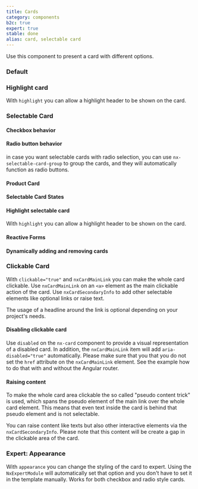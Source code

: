```yaml
---
title: Cards
category: components
b2c: true
expert: true
stable: done
alias: card, selectable card
---
```


Use this component to present a card with different options.

### Default

<!-- example(card) -->

### Highlight card

With `highlight` you can allow a highlight header to be shown on the card.

<!-- example(highlight-card) -->

### Selectable Card

#### Checkbox behavior

<!-- example(selectable-card-basic) -->

#### Radio button behavior

in case you want selectable cards with radio selection,
you can use `nx-selectable-card-group` to group the cards, and they will automatically function as radio buttons.

<!-- example(selectable-card-radio) -->

#### Product Card

<!-- example(selectable-card-product) -->

#### Selectable Card States

<!-- example(selectable-card-states) -->

#### Highlight selectable card

With `highlight` you can allow a highlight header to be shown on the card.

<!-- example(highlight-selectable-card) -->

#### Reactive Forms

<!-- example(selectable-card-reactive) -->

#### Dynamically adding and removing cards

<!-- example(selectable-card-dynamic) -->

### Clickable Card

 With `clickable="true"` and `nxCardMainLink` you can make the whole card clickable.
 Use `nxCardMainLink` on an `<a>` element as the main clickable action of the card.
 Use `nxCardSecondaryInfo` to add other selectable elements like optional links or raise text.

 The usage of a headline around the link is optional depending on your project's needs.

 <!-- example(clickable-card) -->

#### Disabling clickable card

Use `disabled` on the `nx-card` component to provide a visual representation of a disabled card. In addition, the `nxCardMainLink` item will add `aria-disabled="true"` automatically. Please make sure that you that you do not set the `href` attribute on the `nxCardMainLink` element.
See the example how to do that with and without the Angular router.

<!-- example(clickable-card-disabled) -->


#### Raising content

To make the whole card area clickable the so called "pseudo content trick" is used, which spans the pseudo element of the main link over the whole card element.
This means that even text inside the card is behind that pseudo element and is not selectable.

You can raise content like texts but also other interactive elements via the `nxCardSecondaryInfo`. Please note that this content will be create a gap in the clickable area of the card.

<!-- example(clickable-card-raised-content)-->

<div class="docs-expert-container">

### Expert: Appearance

With `appearance` you can change the styling of the card to expert. Using the `NxExpertModule` will automatically set that option and you don't have to set it in the template manually.
Works for both checkbox and radio style cards.

<!-- example(selectable-card-expert) -->
</div>



